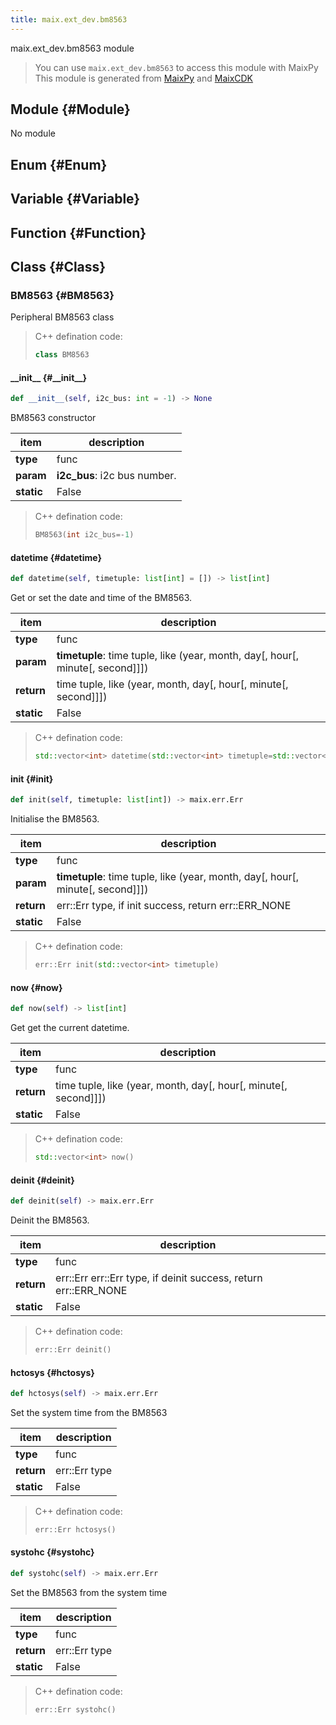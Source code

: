 ```yaml
---
title: maix.ext_dev.bm8563
---
```


maix.ext_dev.bm8563 module


> You can use `maix.ext_dev.bm8563` to access this module with MaixPy
> This module is generated from [MaixPy](https://github.com/sipeed/MaixPy) and [MaixCDK](https://github.com/sipeed/MaixCDK)

## Module {#Module}

No module


## Enum {#Enum}



## Variable {#Variable}



## Function {#Function}



## Class {#Class}

### BM8563 {#BM8563}

Peripheral BM8563 class


> C++ defination code:
> ```cpp
> class BM8563
> ```

#### \_\_init\_\_ {#\_\_init\_\_}

```python
def __init__(self, i2c_bus: int = -1) -> None
```
BM8563 constructor

| item | description |
| --- | --- |
| **type** | func |
| **param** | **i2c_bus**: i2c bus number.<br>|
| **static** | False |

> C++ defination code:
> ```cpp
> BM8563(int i2c_bus=-1)
> ```
#### datetime {#datetime}

```python
def datetime(self, timetuple: list[int] = []) -> list[int]
```
Get or set the date and time of the BM8563.

| item | description |
| --- | --- |
| **type** | func |
| **param** | **timetuple**: time tuple, like (year, month, day[, hour[, minute[, second]]])<br>|
| **return** | time tuple, like (year, month, day[, hour[, minute[, second]]]) |
| **static** | False |

> C++ defination code:
> ```cpp
> std::vector<int> datetime(std::vector<int> timetuple=std::vector<int>())
> ```
#### init {#init}

```python
def init(self, timetuple: list[int]) -> maix.err.Err
```
Initialise the BM8563.

| item | description |
| --- | --- |
| **type** | func |
| **param** | **timetuple**: time tuple, like (year, month, day[, hour[, minute[, second]]])<br>|
| **return** | err::Err type, if init success, return err::ERR_NONE |
| **static** | False |

> C++ defination code:
> ```cpp
> err::Err init(std::vector<int> timetuple)
> ```
#### now {#now}

```python
def now(self) -> list[int]
```
Get get the current datetime.

| item | description |
| --- | --- |
| **type** | func |
| **return** | time tuple, like (year, month, day[, hour[, minute[, second]]]) |
| **static** | False |

> C++ defination code:
> ```cpp
> std::vector<int> now()
> ```
#### deinit {#deinit}

```python
def deinit(self) -> maix.err.Err
```
Deinit the BM8563.

| item | description |
| --- | --- |
| **type** | func |
| **return** | err::Err err::Err type, if deinit success, return err::ERR_NONE |
| **static** | False |

> C++ defination code:
> ```cpp
> err::Err deinit()
> ```
#### hctosys {#hctosys}

```python
def hctosys(self) -> maix.err.Err
```
Set the system time from the BM8563

| item | description |
| --- | --- |
| **type** | func |
| **return** | err::Err type |
| **static** | False |

> C++ defination code:
> ```cpp
> err::Err hctosys()
> ```
#### systohc {#systohc}

```python
def systohc(self) -> maix.err.Err
```
Set the BM8563 from the system time

| item | description |
| --- | --- |
| **type** | func |
| **return** | err::Err type |
| **static** | False |

> C++ defination code:
> ```cpp
> err::Err systohc()
> ```
